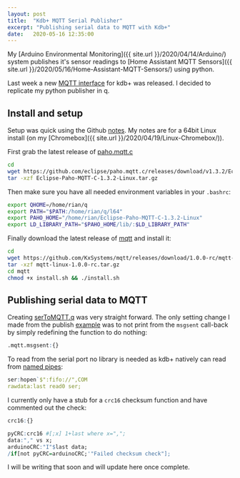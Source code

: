 ```yaml
---
layout: post
title:  "Kdb+ MQTT Serial Publisher"
excerpt: "Publishing serial data to MQTT with Kdb+"
date:   2020-05-16 12:35:00
---
```


My [Arduino Environmental Monitoring]({{ site.url }}/2020/04/14/Arduino/) system publishes it's sensor readings to [Home Assistant MQTT Sensors]({{ site.url }}/2020/05/16/Home-Assistant-MQTT-Sensors/) using python.

Last week a new [MQTT interface](https://code.kx.com/q/interfaces/mqtt/) for kdb+ was released. I decided to replicate my python publisher in q.

## Install and setup

Setup was quick using the Github [notes](https://github.com/KxSystems/mqtt#installation). My notes are for a 64bit Linux install (on my [Chromebox]({{ site.url }}/2020/04/19/Linux-Chromebox/)).

First grab the latest release of [paho.mqtt.c](https://github.com/eclipse/paho.mqtt.c/releases)

```bash
cd
wget https://github.com/eclipse/paho.mqtt.c/releases/download/v1.3.2/Eclipse-Paho-MQTT-C-1.3.2-Linux.tar.gz
tar -xzf Eclipse-Paho-MQTT-C-1.3.2-Linux.tar.gz
```

Then make sure you have all needed environment variables in your `.bashrc`:

```bash
export QHOME=/home/rian/q
export PATH="$PATH:/home/rian/q/l64"
export PAHO_HOME="/home/rian/Eclipse-Paho-MQTT-C-1.3.2-Linux"
export LD_LIBRARY_PATH="$PAHO_HOME/lib/:$LD_LIBRARY_PATH"
```

Finally download the latest release of [mqtt](https://github.com/KxSystems/mqtt/releases) and install it:

```bash
cd
wget https://github.com/KxSystems/mqtt/releases/download/1.0.0-rc/mqtt-linux-1.0.0-rc.tar.gz
tar -xzf mqtt-linux-1.0.0-rc.tar.gz
cd mqtt
chmod +x install.sh && ./install.sh
```

## Publishing serial data to MQTT

Creating [serToMQTT.q](https://github.com/rianoc/Arduino/blob/master/EnvironmentalMonitor/serToMQTT.q) was very straight forward. The only setting change I made from the publish [example](https://github.com/KxSystems/mqtt/blob/master/examples/producer.q) was to not print from the `msgsent` call-back by simply redefining the function to do nothing:

```q
.mqtt.msgsent:{}
```

To read from the serial port no library is needed as kdb+ natively can read from [named pipes](https://code.kx.com/q/kb/named-pipes/):

```q
ser:hopen`$":fifo://",COM
rawdata:last read0 ser;
```

I currently only have a stub for a `crc16` checksum function and have commented out the check:

```q
crc16:{}

pyCRC:crc16 #[;x] 1+last where x=",";
data:"," vs x;
arduinoCRC:"I"$last data;
/if[not pyCRC=arduinoCRC;'"Failed checksum check"];
```

I will be writing that soon and will update here once complete.

